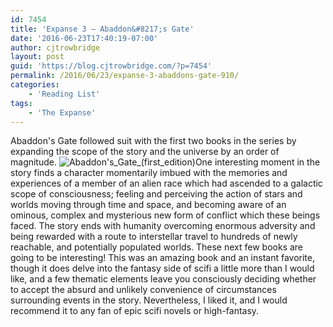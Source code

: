 ```yaml
---
id: 7454
title: 'Expanse 3 – Abaddon&#8217;s Gate'
date: '2016-06-23T17:40:19-07:00'
author: cjtrowbridge
layout: post
guid: 'https://blog.cjtrowbridge.com/?p=7454'
permalink: /2016/06/23/expanse-3-abaddons-gate-910/
categories:
    - 'Reading List'
tags:
    - 'The Expanse'
---
```


Abaddon's Gate followed suit with the first two books in the series by expanding the scope of the story and the universe by an order of magnitude. ![Abaddon's_Gate_(first_edition)](https://blog.cjtrowbridge.com/wp-content/uploads/2016/06/Abaddons_Gate_first_edition-1-465x722.jpg)One interesting moment in the story finds a character momentarily imbued with the memories and experiences of a member of an alien race which had ascended to a galactic scope of consciousness; feeling and perceiving the action of stars and worlds moving through time and space, and becoming aware of an ominous, complex and mysterious new form of conflict which these beings faced. The story ends with humanity overcoming enormous adversity and being rewarded with a route to interstellar travel to hundreds of newly reachable, and potentially populated worlds. These next few books are going to be interesting! This was an amazing book and an instant favorite, though it does delve into the fantasy side of scifi a little more than I would like, and a few thematic elements leave you consciously deciding whether to accept the absurd and unlikely convenience of circumstances surrounding events in the story. Nevertheless, I liked it, and I would recommend it to any fan of epic scifi novels or high-fantasy.